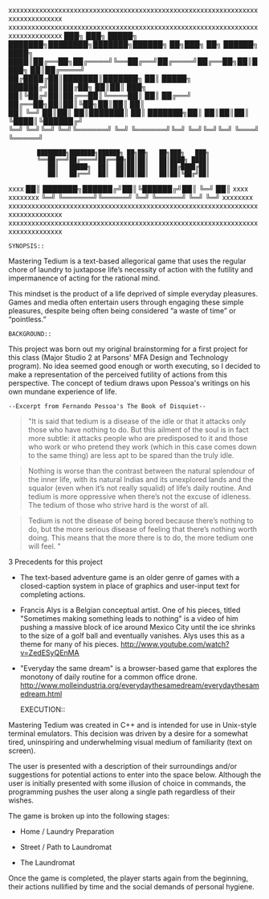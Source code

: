 xxxxxxxxxxxxxxxxxxxxxxxxxxxxxxxxxxxxxxxxxxxxxxxxxxxxxxxxxxxxxxxxxxxxxxxxxxxxxxx
xxxxxxxxxxxxxxxxxxxxxxxxxxxxxxxxxxxxxxxxxxxxxxxxxxxxxxxxxxxxxxxxxxxxxxxxxxxxxxx
   ███╗   ███╗ █████╗ ███████╗████████╗███████╗██████╗ ██╗███╗   ██╗ ██████╗   
   ████╗ ████║██╔══██╗██╔════╝╚══██╔══╝██╔════╝██╔══██╗██║████╗  ██║██╔════╝   
   ██╔████╔██║███████║███████╗   ██║   █████╗  ██████╔╝██║██╔██╗ ██║██║  ███╗  
   ██║╚██╔╝██║██╔══██║╚════██║   ██║   ██╔══╝  ██╔══██╗██║██║╚██╗██║██║   ██║  
   ██║ ╚═╝ ██║██║  ██║███████║   ██║   ███████╗██║  ██║██║██║ ╚████║╚██████╔╝  
   ╚═╝     ╚═╝╚═╝  ╚═╝╚══════╝   ╚═╝   ╚══════╝╚═╝  ╚═╝╚═╝╚═╝  ╚═══╝ ╚═════╝     
                                                                               
            ████████╗███████╗██████╗ ██╗██╗   ██╗███╗   ███╗
			╚══██╔══╝██╔════╝██╔══██╗██║██║   ██║████╗ ████║
			   ██║   █████╗  ██║  ██║██║██║   ██║██╔████╔██║
			   ██║   ██╔══╝  ██║  ██║██║██║   ██║██║╚██╔╝██║
xxxx           ██║   ███████╗██████╔╝██║╚██████╔╝██║ ╚═╝ ██║               xxxx
xxxxxxxx       ╚═╝   ╚══════╝╚═════╝ ╚═╝ ╚═════╝ ╚═╝     ╚═╝           xxxxxxxx
xxxxxxxxxxxxxxxxxxxxxxxxxxxxxxxxxxxxxxxxxxxxxxxxxxxxxxxxxxxxxxxxxxxxxxxxxxxxxxx
xxxxxxxxxxxxxxxxxxxxxxxxxxxxxxxxxxxxxxxxxxxxxxxxxxxxxxxxxxxxxxxxxxxxxxxxxxxxxxx

	SYNOPSIS::

Mastering Tedium is a text-based allegorical game that uses the regular chore of laundry to juxtapose life’s necessity of action with the futility and impermanence of acting for the rational mind.

This mindset is the product of a life deprived of simple everyday pleasures. Games and media often entertain users through engaging these simple pleasures, despite being often being considered “a waste of time” or “pointless.”


	BACKGROUND::

This project was born out my original brainstorming for a first project for this class (Major Studio 2 at Parsons' MFA Design and Technology program).  No idea seemed good enough or worth executing, so I decided to make a representation of the perceived futility of actions from this perspective.  The concept of tedium draws upon Pessoa's writings on his own mundane experience of life.

	--Excerpt from Fernando Pessoa's The Book of Disquiet--

>"It is said that tedium is a disease of the idle or that it attacks only those who have nothing to do. But 
>this ailment of the soul is in fact more subtle: it attacks people who are predisposed to it and those who 
>work or who pretend they work (which in this case comes down to the same thing) are less apt to be spared 
>than the truly idle.

>Nothing is worse than the contrast between the natural splendour of the inner life, with its natural Indias 
>and its unexplored lands and the squalor (even when it’s not really squalid) of life’s daily routine. And 
>tedium is more oppressive when there’s not the excuse of idleness. The tedium of those who strive hard is 
>the worst of all.

>Tedium is not the disease of being bored because there’s nothing to do, but the more serious disease of 
>feeling that there’s nothing worth doing. This means that the more there is to do, the more tedium one will 
>feel. "

3 Precedents for this project

-	The text-based adventure game is an older genre of games with a closed-caption system in place of graphics and user-input text for completing actions.

-	Francis Alys is a Belgian conceptual artist.  One of his pieces, titled "Sometimes making something leads to nothing" is a video of him pushing a massive block of ice around Mexico City until the ice shrinks to the size of a golf ball and eventually vanishes.  Alys uses this as a theme for many of his pieces. http://www.youtube.com/watch?v=ZedESyQEnMA

-	"Everyday the same dream" is a browser-based game that explores the monotony of daily routine for a common office drone. http://www.molleindustria.org/everydaythesamedream/everydaythesamedream.html


	EXECUTION::

Mastering Tedium was created in C++ and is intended for use in Unix-style terminal emulators.  This decision was driven by a desire for a somewhat tired, uninspiring and underwhelming visual medium of familiarity (text on screen).

The user is presented with a description of their surroundings and/or suggestions for potential actions to enter into the space below. Although the user is initially presented with some illusion of choice in commands, the programming pushes the user along a single path regardless of their wishes.

The game is broken up into the following stages:

-	Home / Laundry Preparation

-	Street / Path to Laundromat

-	The Laundromat

Once the game is completed, the player starts again from the beginning, their actions nullified by time and the social demands of personal hygiene. 
